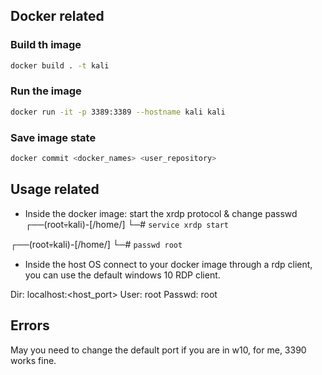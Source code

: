 ## Docker related
### Build th image
```sh
docker build . -t kali
```
### Run the image
```sh
docker run -it -p 3389:3389 --hostname kali kali
```
### Save image state
```sh
docker commit <docker_names> <user_repository>
```

## Usage related
- Inside the docker image: start the xrdp protocol & change passwd
┌──(root💀kali)-[/home/<user>]
└─# `service xrdp start`

┌──(root💀kali)-[/home/<user>]
└─# `passwd root`

- Inside the host OS
connect to your docker image through a rdp client, 
you can use the default windows 10 RDP client.

Dir: localhost:<host_port>
User: root
Passwd: root

## Errors
May you need to change the default port if you are in w10,
for me, 3390 works fine.